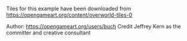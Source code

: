 Tiles for this example have been downloaded from https://opengameart.org/content/overworld-tiles-0

Author: https://opengameart.org/users/buch
Credit Jeffrey Kern as the committer and creative consultant